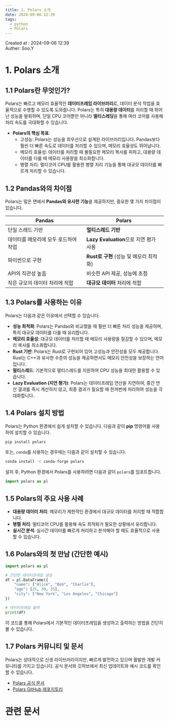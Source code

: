 ```yaml
---
title: 1. Polars 소개
date: 2024-09-06 12:39
tags:
  - python
  - Polars
---
```


Created at : 2024-09-06 12:39  
Auther: Soo.Y  

# 1. **Polars 소개**

## 1.1 Polars란 무엇인가?

Polars는 빠르고 메모리 효율적인 **데이터프레임 라이브러리**로, 데이터 분석 작업을 효율적으로 수행할 수 있도록 도와줍니다. Polars는 특히 **대용량 데이터**를 처리할 때 뛰어난 성능을 발휘하며, 단일 CPU 코어뿐만 아니라 **멀티스레딩**을 통해 여러 코어를 사용해 처리 속도를 극대화할 수 있습니다.

- **Polars의 핵심 목표**:
  - 고성능: Polars는 성능을 최우선으로 설계된 라이브러리입니다. Pandas보다 훨씬 더 빠른 속도로 데이터를 처리할 수 있으며, 메모리 효율성도 뛰어납니다.
  - 메모리 효율성: 데이터를 처리할 때 불필요한 메모리 복사를 피하고, 대용량 데이터를 다룰 때 메모리 사용량을 최소화합니다.
  - 병렬 처리: 멀티코어 CPU를 활용한 병렬 처리 기능을 통해 대규모 데이터를 빠르게 처리할 수 있습니다.

## 1.2 Pandas와의 차이점

Polars는 많은 면에서 **Pandas와 유사한 기능**을 제공하지만, 중요한 몇 가지 차이점이 있습니다.

| **Pandas**                          | **Polars**                             |
| ------------------------------------ | -------------------------------------- |
| 단일 스레드 기반                     | **멀티스레드 기반**                    |
| 데이터를 메모리에 모두 로드하여 작업 | **Lazy Evaluation**으로 지연 평가 사용  |
| 파이썬으로 구현                     | **Rust로 구현** (성능 및 메모리 최적화) |
| API의 직관성 높음                   | 비슷한 API 제공, 성능에 초점             |
| 작은 규모의 데이터 처리에 적합       | **대규모 데이터** 처리에 적합            |

## 1.3 Polars를 사용하는 이유

Polars는 다음과 같은 이유에서 선택할 수 있습니다.

- **성능 최적화**: Polars는 Pandas와 비교했을 때 훨씬 더 빠른 처리 성능을 제공하며, 특히 대규모 데이터를 다룰 때 유리합니다.
- **메모리 효율성**: 대규모 데이터를 처리할 때 메모리 사용량을 절감할 수 있으며, 메모리 복사를 최소화합니다.
- **Rust 기반**: Polars는 Rust로 구현되어 있어 고성능과 안전성을 모두 제공합니다. Rust는 C++과 유사한 수준의 성능을 제공하면서도 메모리 안전성을 보장하는 언어입니다.
- **멀티스레드**: 기본적으로 멀티스레드를 지원하여 CPU 성능을 최대한 활용할 수 있습니다.
- **Lazy Evaluation (지연 평가)**: Polars는 데이터프레임 연산을 지연하여, 중간 연산 결과를 즉시 계산하지 않고, 최종 결과가 필요할 때 한꺼번에 처리하여 성능을 극대화합니다.

## 1.4 Polars 설치 방법

Polars는 Python 환경에서 쉽게 설치할 수 있습니다. 다음과 같이 **pip** 명령어를 사용하여 설치할 수 있습니다.

```bash
pip install polars
```

또는, `conda`를 사용하는 경우에는 다음과 같이 설치할 수 있습니다.

```bash
conda install -c conda-forge polars
```

설치 후, Python 환경에서 Polars를 사용하려면 다음과 같이 `polars`를 임포트합니다.

```python
import polars as pl
```

## 1.5 Polars의 주요 사용 사례

- **대용량 데이터 처리**: 메모리가 제한적인 환경에서 대규모 데이터를 처리할 때 적합합니다.
- **병렬 처리**: 멀티코어 CPU를 활용해 속도 최적화가 필요한 상황에서 유리합니다.
- **실시간 분석**: 실시간 데이터를 빠르게 처리하고 분석해야 할 때도 효율적으로 사용할 수 있습니다.

## 1.6 Polars와의 첫 만남 (간단한 예시)

```python
import polars as pl

# 간단한 데이터프레임 생성
df = pl.DataFrame({
    "name": ["Alice", "Bob", "Charlie"],
    "age": [25, 30, 35],
    "city": ["New York", "Los Angeles", "Chicago"]
})

# 데이터프레임 출력
print(df)
```

이 코드를 통해 Polars에서 기본적인 데이터프레임을 생성하고 출력하는 방법을 간단히 볼 수 있습니다.

## 1.7 Polars 커뮤니티 및 문서

Polars는 상대적으로 신생 라이브러리이지만, 빠르게 발전하고 있으며 활발한 개발 커뮤니티를 가지고 있습니다. 공식 문서와 깃허브에서 최신 업데이트와 예시 코드를 확인할 수 있습니다.

- [Polars 공식 문서](https://pola-rs.github.io/polars/py-polars/html/)
- [Polars GitHub 레포지토리](https://github.com/pola-rs/polars)

# 관련 문서


